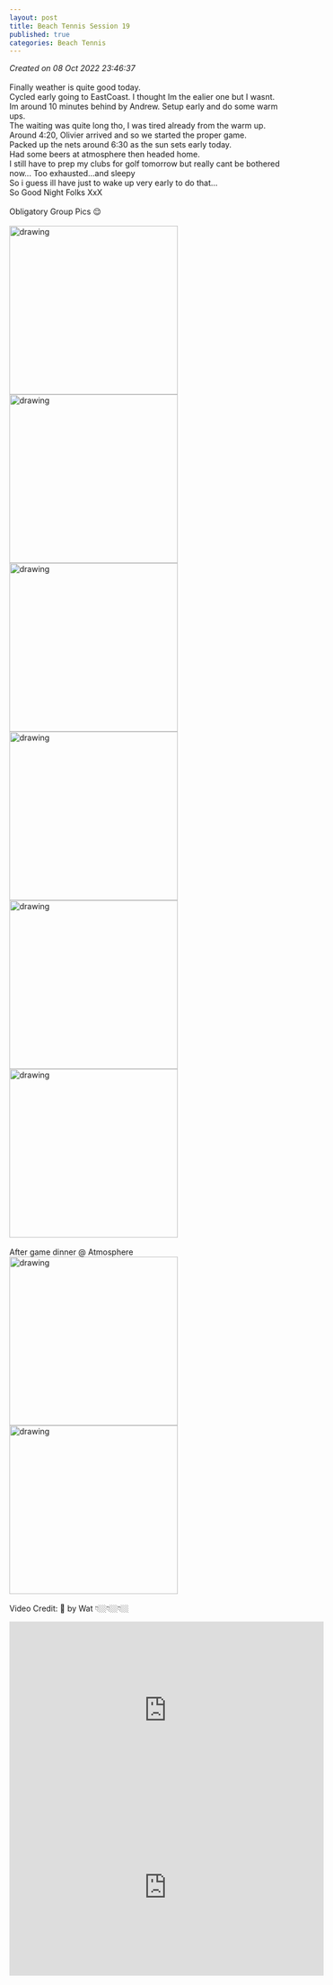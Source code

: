 ```yaml
---
layout: post
title: Beach Tennis Session 19
published: true
categories: Beach Tennis
---
```

_Created on 08 Oct 2022 23:46:37_
<br>
<br>
Finally weather is quite good today.
<br>
Cycled early going to EastCoast. I thought Im the ealier one but I wasnt.
<br> 
Im around 10 minutes behind by Andrew. Setup early and do some warm ups.
<br> 
The waiting was quite long tho, I was tired already from the warm up.
<br>
Around 4:20, Olivier arrived and so we started the proper game.
<br>
Packed up the nets around 6:30 as the sun sets early today.
<br>
Had some beers at atmosphere then headed home.
<br>
I still have to prep my clubs for golf tomorrow but really cant be bothered now... Too exhausted...and sleepy
<br>
So i guess ill have just to wake up very early to do that...
<br>
So Good Night Folks XxX
<br>
<br>
Obligatory Group Pics 😌
<br>
<br>
<img src="https://drive.google.com/uc?export=view&id=1IwPM3fp8rRf-J_FDhqiYKxWFxpTws7N6" alt="drawing" width="300"/> <img src="https://drive.google.com/uc?export=view&id=1epXHT1kzXz1NnYzgKvYV_EsKngX6ZteX" alt="drawing" width="300"/> <img src="https://drive.google.com/uc?export=view&id=1g8j3M8nCL1sjzTJuEWvnsdnujmkagZaV" alt="drawing" width="300"/> <img src="https://drive.google.com/uc?export=view&id=1tcecb-bNTRRGRMeSu85sCNzHsDKGJKJ2" alt="drawing" width="300"/> <img src="https://drive.google.com/uc?export=view&id=1x1Qn8tGsDiUNf4eIPnDX1KgMg6d85zmA" alt="drawing" width="300"/> <img src="https://drive.google.com/uc?export=view&id=1Gm5T-w038X2xZOAVXeuZCNCE70oR4QCJ" alt="drawing" width="300"/>
<br>
<br>
After game dinner @ Atmosphere
<br>
 <img src="https://drive.google.com/uc?export=view&id=1qnq9Dt1pIC34iuij0SMoHUTRcvPC00ve" alt="drawing" width="300"/> <img src="https://drive.google.com/uc?export=view&id=1uCPvoZZCILNoVbO2xwv-7WNY91LvjziA" alt="drawing" width="300"/> 
<br>
<br>
Video Credit: 📸 by Wat 👇🏼👇🏼👇🏼
<br>
<iframe width="560" height="315"
src="https://www.youtube.com/embed/Un4CQlmDff4"
frameborder="0" 
allow="accelerometer; autoplay; encrypted-media; gyroscope; picture-in-picture" 
allowfullscreen></iframe>
<iframe width="560" height="315"
src="https://www.youtube.com/embed/uYD4dew0bcU" 
frameborder="0" 
allow="accelerometer; autoplay; encrypted-media; gyroscope; picture-in-picture" 
allowfullscreen></iframe>
<br>
<br>
